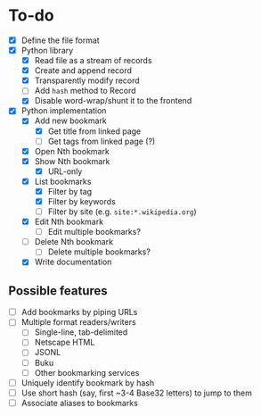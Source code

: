 # To-do

- [x] Define the file format
- [x] Python library
  - [x] Read file as a stream of records
  - [x] Create and append record
  - [x] Transparently modify record
  - [ ] Add `hash` method to Record
  - [x] Disable word-wrap/shunt it to the frontend
- [x] Python implementation
  - [x] Add new bookmark
    - [x] Get title from linked page
    - [ ] Get tags from linked page (<meta>?)
  - [x] Open Nth bookmark
  - [x] Show Nth bookmark
    - [x] URL-only
  - [x] List bookmarks
    - [x] Filter by tag
    - [x] Filter by keywords
    - [ ] Filter by site (e.g. `site:*.wikipedia.org`)
  - [x] Edit Nth bookmark
    - [ ] Edit multiple bookmarks?
  - [ ] Delete Nth bookmark
    - [ ] Delete multiple bookmarks?
  - [x] Write documentation

## Possible features

- [ ] Add bookmarks by piping URLs
- [ ] Multiple format readers/writers
  - [ ] Single-line, tab-delimited
  - [ ] Netscape HTML
  - [ ] JSONL
  - [ ] Buku
  - [ ] Other bookmarking services
- [ ] Uniquely identify bookmark by hash
- [ ] Use short hash (say, first ~3-4 Base32 letters) to jump to them
- [ ] Associate aliases to bookmarks
